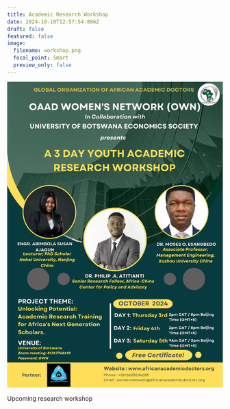```yaml
---
title: Academic Research Workshop
date: 2024-10-10T12:57:54.886Z
draft: false
featured: false
image:
  filename: workshop.png
  focal_point: Smart
  preview_only: false
---
```

![](workshop.png)

Upcoming research workshop